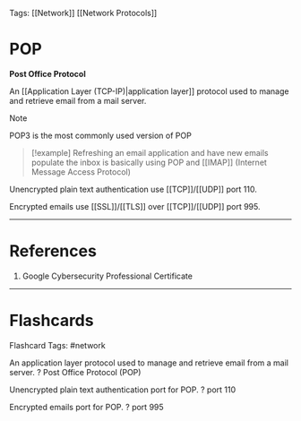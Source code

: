 Tags: [[Network]] [[Network Protocols]]
# POP

**Post Office Protocol**

An [[Application Layer (TCP-IP)|application layer]] protocol used to manage and retrieve email from a mail server.

> [!note] 
> POP3 is the most commonly used version of POP

> [!example] 
> Refreshing an email application and have new emails populate the inbox is basically using POP and [[IMAP]] (Internet Message Access Protocol)


Unencrypted plain text authentication use [[TCP]]/[[UDP]] port 110.

Encrypted emails use [[SSL]]/[[TLS]] over [[TCP]]/[[UDP]] port 995.

---
# References

1. Google Cybersecurity Professional Certificate

---
# Flashcards

Flashcard Tags: #network 

An application layer protocol used to manage and retrieve email from a mail server.
?
Post Office Protocol (POP)
<!--SR:!2024-05-17,6,230-->

Unencrypted plain text authentication port for POP.
?
port 110
<!--SR:!2024-05-12,1,190-->

Encrypted emails port for POP.
?
port 995
<!--SR:!2024-05-12,1,190-->
